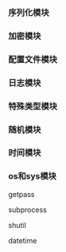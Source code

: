 ### 序列化模块

### 加密模块

### 配置文件模块

### 日志模块

### 特殊类型模块

### 随机模块

### 时间模块

### os和sys模块

getpass 

subprocess 

shutil 

datetime 